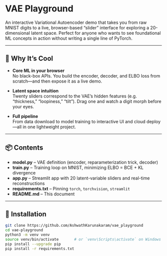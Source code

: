 # VAE Playground

An interactive Variational Autoencoder demo that takes you from raw MNIST digits to a live, browser-based “slider” interface for exploring a 20-dimensional latent space. Perfect for anyone who wants to see foundational ML concepts in action without writing a single line of PyTorch.

---

## 🚀 Why It’s Cool

- **Core ML in your browser**  
  No black-box APIs. You build the encoder, decoder, and ELBO loss from scratch—and then expose it as a live demo.

- **Latent space intuition**  
  Twenty sliders correspond to the VAE’s hidden features (e.g. “thickness,” “loopiness,” “tilt”). Drag one and watch a digit morph before your eyes.

- **Full pipeline**  
  From data download to model training to interactive UI and cloud deploy—all in one lightweight project.

---

## 📦 Contents

- **model.py** – VAE definition (encoder, reparameterization trick, decoder)  
- **train.py** – Training loop on MNIST, minimizing ELBO = BCE + KL divergence  
- **app.py**   – Streamlit app with 20 latent-variable sliders and real-time reconstructions  
- **requirements.txt** – Pinning `torch`, `torchvision`, `streamlit`  
- **README.md** – This document

---

## 🔧 Installation

```bash
git clone https://github.com/AshwathKarunakaram/vae_playground
cd vae-playground
python3 -m venv venv
source venv/bin/activate       # or `venv\Scripts\activate` on Windows
pip install --upgrade pip
pip install -r requirements.txt
